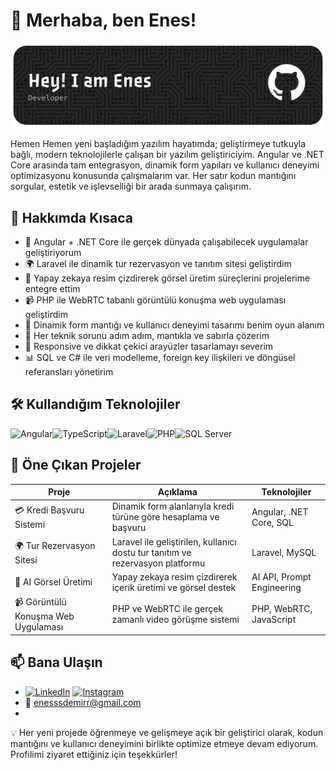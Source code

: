 # 👋 Merhaba, ben Enes!

![ZyPoo26](img/github-header-banner.png)

Hemen Hemen yeni başladığım yazılım hayatımda; geliştirmeye tutkuyla bağlı, modern teknolojilerle çalışan bir yazılım geliştiriciyim. Angular ve .NET Core arasında tam entegrasyon, dinamik form yapıları ve kullanıcı deneyimi optimizasyonu konusunda çalışmalarım var. Her satır kodun mantığını sorgular, estetik ve işlevselliği bir arada sunmaya çalışırım.

## 🚀 Hakkımda Kısaca

- 🔧 Angular + .NET Core ile gerçek dünyada çalışabilecek uygulamalar geliştiriyorum
- 🌍 Laravel ile dinamik tur rezervasyon ve tanıtım sitesi geliştirdim  
- 🧠 Yapay zekaya resim çizdirerek görsel üretim süreçlerini projelerime entegre ettim  
- 📹 PHP ile WebRTC tabanlı görüntülü konuşma web uygulaması geliştirdim  
- 🎯 Dinamik form mantığı ve kullanıcı deneyimi tasarımı benim oyun alanım  
- 🧠 Her teknik sorunu adım adım, mantıkla ve sabırla çözerim  
- 🎨 Responsive ve dikkat çekici arayüzler tasarlamayı severim  
- 📊 SQL ve C# ile veri modelleme, foreign key ilişkileri ve döngüsel referansları yönetirim  

## 🛠️ Kullandığım Teknolojiler

![Angular](https://img.shields.io/badge/-Angular-DD0031?style=flat&logo=angular&logoColor=white)![TypeScript](https://img.shields.io/badge/-TypeScript-3178C6?style=flat&logo=typescript&logoColor=white)![Laravel](https://img.shields.io/badge/-Laravel-F72C1F?style=flat&logo=laravel&logoColor=white)![PHP](https://img.shields.io/badge/-PHP-777BB4?style=flat&logo=php&logoColor=white)![SQL Server](https://img.shields.io/badge/-SQL%20Server-CC2927?style=flat&logo=microsoft-sql-server&logoColor=white)


## 📂 Öne Çıkan Projeler

| Proje | Açıklama | Teknolojiler |
|-------|----------|--------------|
| 💳 Kredi Başvuru Sistemi | Dinamik form alanlarıyla kredi türüne göre hesaplama ve başvuru | Angular, .NET Core, SQL |
| 🌍 Tur Rezervasyon Sitesi | Laravel ile geliştirilen, kullanıcı dostu tur tanıtım ve rezervasyon platformu | Laravel, MySQL |
| 🧠 AI Görsel Üretimi | Yapay zekaya resim çizdirerek içerik üretimi ve görsel destek | AI API, Prompt Engineering |
| 📹 Görüntülü Konuşma Web Uygulaması | PHP ve WebRTC ile gerçek zamanlı video görüşme sistemi | PHP, WebRTC, JavaScript |



## 📫 Bana Ulaşın

- [![LinkedIn](https://img.shields.io/badge/-LinkedIn-0A66C2?style=flat&logo=linkedin&logoColor=white)](https://www.linkedin.com/in/enes-demir-26-zypoo) [![Instagram](https://img.shields.io/badge/-Instagram-E4405F?style=flat&logo=instagram&logoColor=white)](https://www.instagram.com/demr_ens)
- 📧 enesssdemirr@gmail.com
-

💡 Her yeni projede öğrenmeye ve gelişmeye açık bir geliştirici olarak, kodun mantığını ve kullanıcı deneyimini birlikte optimize etmeye devam ediyorum. Profilimi ziyaret ettiğiniz için teşekkürler!
